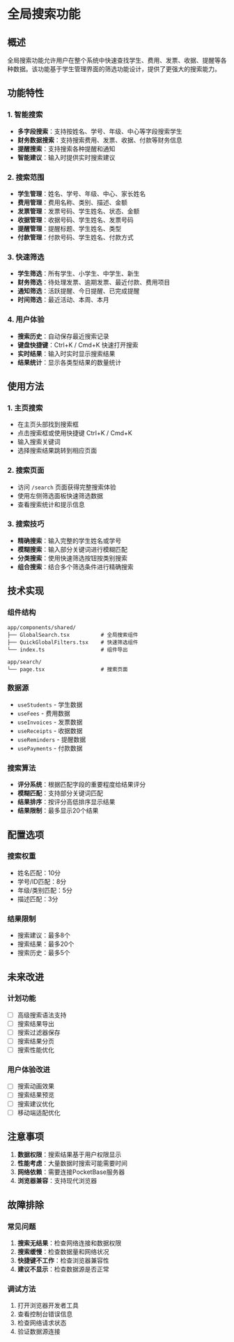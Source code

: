 # 全局搜索功能

## 概述

全局搜索功能允许用户在整个系统中快速查找学生、费用、发票、收据、提醒等各种数据。该功能基于学生管理界面的筛选功能设计，提供了更强大的搜索能力。

## 功能特性

### 1. 智能搜索
- **多字段搜索**：支持按姓名、学号、年级、中心等字段搜索学生
- **财务数据搜索**：支持搜索费用、发票、收据、付款等财务信息
- **提醒搜索**：支持搜索各种提醒和通知
- **智能建议**：输入时提供实时搜索建议

### 2. 搜索范围
- **学生管理**：姓名、学号、年级、中心、家长姓名
- **费用管理**：费用名称、类别、描述、金额
- **发票管理**：发票号码、学生姓名、状态、金额
- **收据管理**：收据号码、学生姓名、发票号码
- **提醒管理**：提醒标题、学生姓名、类型
- **付款管理**：付款号码、学生姓名、付款方式

### 3. 快速筛选
- **学生筛选**：所有学生、小学生、中学生、新生
- **财务筛选**：待处理发票、逾期发票、最近付款、费用项目
- **通知筛选**：活跃提醒、今日提醒、已完成提醒
- **时间筛选**：最近活动、本周、本月

### 4. 用户体验
- **搜索历史**：自动保存最近搜索记录
- **键盘快捷键**：Ctrl+K / Cmd+K 快速打开搜索
- **实时结果**：输入时实时显示搜索结果
- **结果统计**：显示各类型结果的数量统计

## 使用方法

### 1. 主页搜索
- 在主页头部找到搜索框
- 点击搜索框或使用快捷键 Ctrl+K / Cmd+K
- 输入搜索关键词
- 选择搜索结果跳转到相应页面

### 2. 搜索页面
- 访问 `/search` 页面获得完整搜索体验
- 使用左侧筛选面板快速筛选数据
- 查看搜索统计和提示信息

### 3. 搜索技巧
- **精确搜索**：输入完整的学生姓名或学号
- **模糊搜索**：输入部分关键词进行模糊匹配
- **分类搜索**：使用快速筛选按钮按类别搜索
- **组合搜索**：结合多个筛选条件进行精确搜索

## 技术实现

### 组件结构
```
app/components/shared/
├── GlobalSearch.tsx          # 全局搜索组件
├── QuickGlobalFilters.tsx    # 快速筛选组件
└── index.ts                  # 组件导出

app/search/
└── page.tsx                  # 搜索页面
```

### 数据源
- `useStudents` - 学生数据
- `useFees` - 费用数据
- `useInvoices` - 发票数据
- `useReceipts` - 收据数据
- `useReminders` - 提醒数据
- `usePayments` - 付款数据

### 搜索算法
- **评分系统**：根据匹配字段的重要程度给结果评分
- **模糊匹配**：支持部分关键词匹配
- **结果排序**：按评分高低排序显示结果
- **结果限制**：最多显示20个结果

## 配置选项

### 搜索权重
- 姓名匹配：10分
- 学号/ID匹配：8分
- 年级/类别匹配：5分
- 描述匹配：3分

### 结果限制
- 搜索建议：最多8个
- 搜索结果：最多20个
- 搜索历史：最多5个

## 未来改进

### 计划功能
- [ ] 高级搜索语法支持
- [ ] 搜索结果导出
- [ ] 搜索过滤器保存
- [ ] 搜索结果分页
- [ ] 搜索性能优化

### 用户体验改进
- [ ] 搜索动画效果
- [ ] 搜索结果预览
- [ ] 搜索建议优化
- [ ] 移动端适配优化

## 注意事项

1. **数据权限**：搜索结果基于用户权限显示
2. **性能考虑**：大量数据时搜索可能需要时间
3. **网络依赖**：需要连接PocketBase服务器
4. **浏览器兼容**：支持现代浏览器

## 故障排除

### 常见问题
1. **搜索无结果**：检查网络连接和数据权限
2. **搜索缓慢**：检查数据量和网络状况
3. **快捷键不工作**：检查浏览器兼容性
4. **建议不显示**：检查数据源是否正常

### 调试方法
1. 打开浏览器开发者工具
2. 查看控制台错误信息
3. 检查网络请求状态
4. 验证数据源连接
